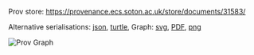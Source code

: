 
Prov store: https://provenance.ecs.soton.ac.uk/store/documents/31583/
	
Alternative serialisations: [json](https://provenance.ecs.soton.ac.uk/store/documents/31583.json), [turtle](https://provenance.ecs.soton.ac.uk/store/documents/31583.ttl), 
Graph: [svg](https://provenance.ecs.soton.ac.uk/store/documents/31583.svg), [PDF](https://provenance.ecs.soton.ac.uk/store/documents/31583.pdf), [png](https://provenance.ecs.soton.ac.uk/store/documents/31583.png)

![Prov Graph](https://provenance.ecs.soton.ac.uk/store/documents/31583.png)

		